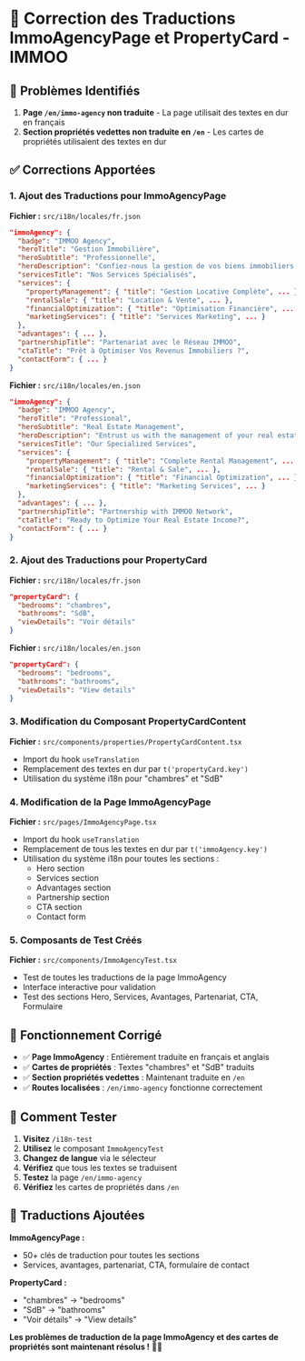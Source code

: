 # 🏢 Correction des Traductions ImmoAgencyPage et PropertyCard - IMMOO

## 🐛 Problèmes Identifiés

1. **Page `/en/immo-agency` non traduite** - La page utilisait des textes en dur en français
2. **Section propriétés vedettes non traduite en `/en`** - Les cartes de propriétés utilisaient des textes en dur

## ✅ Corrections Apportées

### 1. **Ajout des Traductions pour ImmoAgencyPage**

**Fichier :** `src/i18n/locales/fr.json`
```json
"immoAgency": {
  "badge": "IMMOO Agency",
  "heroTitle": "Gestion Immobilière",
  "heroSubtitle": "Professionnelle",
  "heroDescription": "Confiez-nous la gestion de vos biens immobiliers...",
  "servicesTitle": "Nos Services Spécialisés",
  "services": {
    "propertyManagement": { "title": "Gestion Locative Complète", ... },
    "rentalSale": { "title": "Location & Vente", ... },
    "financialOptimization": { "title": "Optimisation Financière", ... },
    "marketingServices": { "title": "Services Marketing", ... }
  },
  "advantages": { ... },
  "partnershipTitle": "Partenariat avec le Réseau IMMOO",
  "ctaTitle": "Prêt à Optimiser Vos Revenus Immobiliers ?",
  "contactForm": { ... }
}
```

**Fichier :** `src/i18n/locales/en.json`
```json
"immoAgency": {
  "badge": "IMMOO Agency",
  "heroTitle": "Professional",
  "heroSubtitle": "Real Estate Management",
  "heroDescription": "Entrust us with the management of your real estate properties...",
  "servicesTitle": "Our Specialized Services",
  "services": {
    "propertyManagement": { "title": "Complete Rental Management", ... },
    "rentalSale": { "title": "Rental & Sale", ... },
    "financialOptimization": { "title": "Financial Optimization", ... },
    "marketingServices": { "title": "Marketing Services", ... }
  },
  "advantages": { ... },
  "partnershipTitle": "Partnership with IMMOO Network",
  "ctaTitle": "Ready to Optimize Your Real Estate Income?",
  "contactForm": { ... }
}
```

### 2. **Ajout des Traductions pour PropertyCard**

**Fichier :** `src/i18n/locales/fr.json`
```json
"propertyCard": {
  "bedrooms": "chambres",
  "bathrooms": "SdB",
  "viewDetails": "Voir détails"
}
```

**Fichier :** `src/i18n/locales/en.json`
```json
"propertyCard": {
  "bedrooms": "bedrooms",
  "bathrooms": "bathrooms",
  "viewDetails": "View details"
}
```

### 3. **Modification du Composant PropertyCardContent**

**Fichier :** `src/components/properties/PropertyCardContent.tsx`
- Import du hook `useTranslation`
- Remplacement des textes en dur par `t('propertyCard.key')`
- Utilisation du système i18n pour "chambres" et "SdB"

### 4. **Modification de la Page ImmoAgencyPage**

**Fichier :** `src/pages/ImmoAgencyPage.tsx`
- Import du hook `useTranslation`
- Remplacement de tous les textes en dur par `t('immoAgency.key')`
- Utilisation du système i18n pour toutes les sections :
  - Hero section
  - Services section
  - Advantages section
  - Partnership section
  - CTA section
  - Contact form

### 5. **Composants de Test Créés**

**Fichier :** `src/components/ImmoAgencyTest.tsx`
- Test de toutes les traductions de la page ImmoAgency
- Interface interactive pour validation
- Test des sections Hero, Services, Avantages, Partenariat, CTA, Formulaire

## 🎯 Fonctionnement Corrigé

- ✅ **Page ImmoAgency** : Entièrement traduite en français et anglais
- ✅ **Cartes de propriétés** : Textes "chambres" et "SdB" traduits
- ✅ **Section propriétés vedettes** : Maintenant traduite en `/en`
- ✅ **Routes localisées** : `/en/immo-agency` fonctionne correctement

## 🧪 Comment Tester

1. **Visitez** `/i18n-test`
2. **Utilisez** le composant `ImmoAgencyTest`
3. **Changez de langue** via le sélecteur
4. **Vérifiez** que tous les textes se traduisent
5. **Testez** la page `/en/immo-agency`
6. **Vérifiez** les cartes de propriétés dans `/en`

## 📝 Traductions Ajoutées

**ImmoAgencyPage :**
- 50+ clés de traduction pour toutes les sections
- Services, avantages, partenariat, CTA, formulaire de contact

**PropertyCard :**
- "chambres" → "bedrooms"
- "SdB" → "bathrooms"
- "Voir détails" → "View details"

**Les problèmes de traduction de la page ImmoAgency et des cartes de propriétés sont maintenant résolus !** 🎉🏢